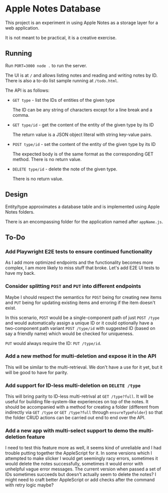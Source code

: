 # Apple Notes Database

This project is an experiment in using Apple Notes as a storage layer for a web
application.

It is not meant to be practical, it is a creative exercise.

## Running

Run `PORT=3000 node .` to run the server.

The UI is at `/` and allows listing notes and reading and writing notes by ID.
There is also a to-do list sample running at `/todo.html`.

The API is as follows:

- `GET type` - list the IDs of entities of the given type

  The ID can be any string of characters except for a line break and a comma.

- `GET type/id` - get the content of the entity of the given type by its ID

  The return value is a JSON object literal with string key-value pairs.

- `POST type/id` - set the content of the entity of the given type by its ID

  The expected body is of the same format as the corresponding GET method.
  There is no return value.

- `DELETE type/id` - delete the note of the given type.

  There is no return value.

## Design

Entity/type approximates a database table and is implemented using Apple Notes
folders.

There is an encompassing folder for the application named after `appName.js`.

## To-Do

### Add Playwright E2E tests to ensure continued functionality

As I add more optimized endpoints and the functionality becomes more complex, I
am more likely to miss stuff that broke.
Let's add E2E UI tests to have my back.

### Consider splitting `POST` and `PUT` into different endpoints

Maybe I should respect the semantics for `POST` being for creating new items and
`PUT` being for updating existing items and erroring if the item doesn't exist.

In this scenario, `POST` would be a single-component path of just `POST /type`
and would automatically assign a unique ID or it could optionally have a
two-component path variant `POST /type/id` with suggested ID (based on say a
friendly name) which would be checked for uniqueness.

`PUT` would always require the ID: `PUT /type/id`.

### Add a new method for multi-deletion and expose it in the API

This will be similar to the multi-retrieval.
We don't have a use for it yet, but it will be good to have for parity.

### Add support for ID-less multi-deletion on `DELETE /type`

This will bring parity to ID-less multi-retrival at `GET /type?full`.
It will be useful for building file-system-like experiences on top of the notes.
It should be accompanied with a method for creating a folder (different from
indirectly via `GET /type` or `GET /type?full` through `ensureTypeFolder`) so
that the folder CRUD actions can be carried out end to end over the API.

### Add a new app with multi-select support to demo the multi-deletion feature

I need to test this feature more as well, it seems kind of unreliable and I had
trouble putting together the AppleScript for it.
In some versions which I attempted to make slicker I would get seemingly racy
errors, sometimes it would delete the notes successfully, sometimes it would
error with unhelpful vague error messages.
The current version when passed a set of IDs sometimes succeeds but doesn't
actually seem to delete the notes?
I might need to craft better AppleScript or add checks after the command with
retry logic maybe?
